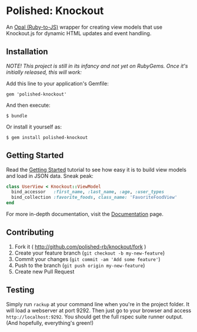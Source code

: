 # Polished: Knockout

An [Opal (Ruby-to-JS)](http://opalrb.org) wrapper for creating view models that use Knockout.js for dynamic HTML updates and event handling.

## Installation

_NOTE! This project is still in its infancy and not yet on RubyGems. Once it's initially released, this will work:_

Add this line to your application's Gemfile:

    gem 'polished-knockout'

And then execute:

    $ bundle

Or install it yourself as:

    $ gem install polished-knockout

## Getting Started

Read the [Getting Started](http://polished-rb.github.io/knockout-rb/getting-started/) tutorial to see how easy it is to build view models and load in JSON data. Sneak peak:

```ruby
class UserView < Knockout::ViewModel
  bind_accessor   :first_name, :last_name, :age, :user_types
  bind_collection :favorite_foods, class_name: 'FavoriteFoodView'
end
```

For more in-depth documentation, visit the [Documentation](http://polished-rb.github.io/knockout-rb/docs/) page.

## Contributing

1. Fork it ( http://github.com/polished-rb/knockout/fork )
2. Create your feature branch (`git checkout -b my-new-feature`)
3. Commit your changes (`git commit -am 'Add some feature'`)
4. Push to the branch (`git push origin my-new-feature`)
5. Create new Pull Request

## Testing

Simply run `rackup` at your command line when you're in the project folder. It will load a webserver at port 9292. Then just go to your browser and access `http://localhost:9292`. You should get the full rspec suite runner output. (And hopefully, everything's green!)